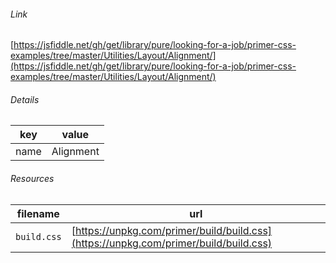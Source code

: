 <!--
https://pypi.org/project/jsfiddle-readme/
-->


###### Link
[https://jsfiddle.net/gh/get/library/pure/looking-for-a-job/primer-css-examples/tree/master/Utilities/Layout/Alignment/](https://jsfiddle.net/gh/get/library/pure/looking-for-a-job/primer-css-examples/tree/master/Utilities/Layout/Alignment/)

###### Details
key|value
-|-
name|Alignment

###### Resources
filename|url
-|-
`build.css`|[https://unpkg.com/primer/build/build.css](https://unpkg.com/primer/build/build.css)